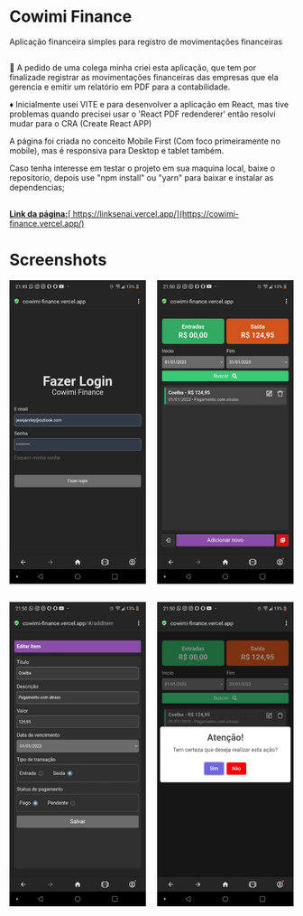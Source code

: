 <h1>Cowimi Finance</h1>
<p>Aplicação financeira simples para registro de movimentações financeiras</p>

##

<p>
🔴 A pedido de uma colega minha criei esta aplicação, que tem por finalizade registrar as movimentações financeiras das empresas que ela gerencia e emitir um relatório em PDF para a contabilidade.
</p>

<p>
♦️ Inicialmente usei VITE e para desenvolver a aplicação em React, mas tive problemas quando precisei usar o 'React PDF redenderer' então resolvi mudar para o CRA (Create React APP)
</p>

<p>
A página foi criada no conceito Mobile First (Com foco primeiramente no mobile), mas é responsiva para Desktop e tablet também.
</p>

<p>
Caso tenha interesse em testar o projeto em sua maquina local, baixe o repositorio, depois use "npm install" ou "yarn" para baixar e instalar as dependencias;
</p>

##

<div>
<a href="https://cowimi-finance.vercel.app/" target="_blank"><strong>Link da página:</strong>[ https://linksenai.vercel.app/](https://cowimi-finance.vercel.app/)</a>
</div>

##

<div>
	<h1>Screenshots</h1>
	<div style="display: flex; justify-content: space-between; gap: 16px; margin-bottom: 32px">
		<img style="width: 48%" src="./public/loginPage.jpg">
		<img style="width: 48%" src="./public/homePage.jpg">
	</div>
	<div style="display: flex; justify-content: space-between; gap: 16px; margin-bottom: 32px">
		<img style="width: 48%" src="./public/addItem.jpg">
		<img style="width: 48%" src="./public/confirmButton.jpg">
	</div>
<div>